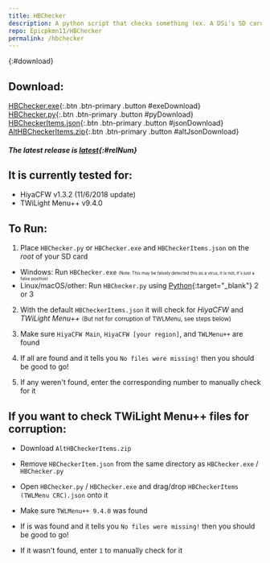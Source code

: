 ```yaml
---
title: HBChecker
description: A python script that checks something (ex. A DSi's SD card) to see if specific files are missing or corrupted
repo: Epicpkmn11/HBChecker
permalink: /hbchecker
---
```


{:#download}
## Download:
[HBChecker.exe](https://github.com/Epicpkmn11/HBChecker/releases/latest){:.btn .btn-primary .button #exeDownload}
[HBChecker.py](https://github.com/Epicpkmn11/HBChecker/releases/latest){:.btn .btn-primary .button #pyDownload}
[HBCheckerItems.json](https://github.com/Epicpkmn11/HBChecker/releases/latest){:.btn .btn-primary .button #jsonDownload}
[AltHBCheckerItems.zip](https://github.com/Epicpkmn11/HBChecker/releases/latest){:.btn .btn-primary .button #altJsonDownload}
##### The latest release is [latest](https://github.com/Epicpkmn11/HBChecker/releases/latest/){:#relNum}

## It is currently tested for:
- HiyaCFW v1.3.2 (11/6/2018 update)
- TWiLight Menu++ v9.4.0

## To Run:
1. Place `HBChecker.py` or `HBChecker.exe` and `HBCheckerItems.json` on the <em>root</em> of your SD card
  - Windows: Run `HBChecker.exe` <span style="font-size: 60%">(Note: This may be falsely detected this as a virus, it is not, it's just a false positive)</span>
  - Linux/macOS/other: Run `HBChecker.py` using [Python](https://www.python.org){:target="_blank"} 2 or 3

2. With the default `HBCheckerItems.json` it will check for <em>HiyaCFW</em> and <em>TWiLight Menu++</em> <small>(But not for corruption of TWLMenu, see steps below)</small>

3. Make sure `HiyaCFW Main`, `HiyaCFW [your region]`, and `TWLMenu++` are found

4. If all are found and it tells you `No files were missing!` then you should be good to go!

5. If any weren't found, enter the corresponding number to manually check for it

## If you want to check TWiLight Menu++ files for corruption:
- Download `AltHBCheckerItems.zip`

- Remove `HBCheckerItem.json` from the same directory as `HBChecker.exe` / `HBChecker.py`

- Open `HBChecker.py` / `HBChecker.exe` and drag/drop `HBCheckerItems (TWLMenu CRC).json` onto it

- Make sure <code>TWLMenu++ <span id="twlVer">9.4.0</span></code> was found <small id="twlNotice"></small>

- If is was found and it tells you `No files were missing!` then you should be good to go!

- If it wasn't found, enter `1` to manually check for it

<script src="https://code.jquery.com/jquery-3.4.1.min.js" integrity="sha256-CSXorXvZcTkaix6Yvo6HppcZGetbYMGWSFlBw8HfCJo=" crossorigin="anonymous"></script>
<script src="/assets/js/releases.js"></script>
